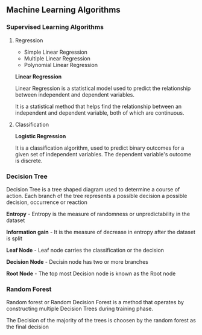 ##  Machine Learning Algorithms

### Supervised Learning Algorithms

1. Regression 
    -   Simple Linear Regression
    -   Multiple Linear Regression
    -   Polynomial Linear Regression
    
    **Linear Regression**

    Linear Regression is a statistical model used to predict the relationship between independent and dependent variables.

    It is a statistical method that helps find the relationship between an independent and dependent variable, both of which are continuous.


2. Classification

    **Logistic Regression**

    It is a classification algorithm, used to predict binary outcomes for a given set of independent variables. The dependent variable's outcome is discrete.


### Decision Tree
Decision Tree is a tree shaped diagram used to determine a course of action. Each branch of the tree represents a possible decision a possible decision, occurrence or reaction

**Entropy**     -   Entropy is the measure of randomness or unpredictability in the dataset

**Information gain**    -   It is the measure of decrease in entropy after the dataset is split

**Leaf Node**   -   Leaf node carries the classification or the decision

**Decision Node**  -   Decisin node has two or more branches

**Root Node**       -   The top most Decision node is known as the Root node
 
### Random Forest
Random forest or Random Decision Forest is a method that operates by constructing multiple Decision Trees during training phase.

The Decision of the majority of the trees is choosen by the random forest as the final decision 
